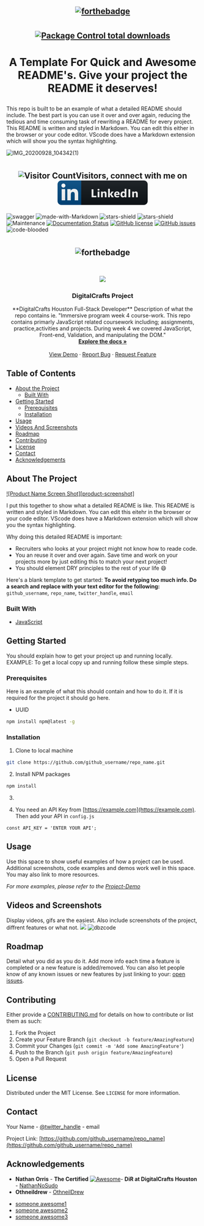 # <h2 align="center">[![forthebadge](https://forthebadge.com/images/badges/powered-by-coders-sweat.svg)](https://forthebadge.com)
# <h2 align="center">[![Package Control total downloads](https://img.shields.io/packagecontrol/dt/SwitchDictionary.svg)](https://packagecontrol.io/packages/SwitchDictionary)  
# <p align="center">A Template For Quick and Awesome README's. Give your project the README it deserves!
This repo is built to be an example of what a detailed README should include. The best part is you can use it over and over again, reducing the tedious and time consuming task of rewriting a README for every project. This README is written and styled in Markdown. You can edit this either in the browser or your code editor. VScode does have a Markdown extension which will show you the syntax highlighting.</p>
![IMG_20200928_104342(1)](https://user-images.githubusercontent.com/49554888/102402287-30c2e000-3faa-11eb-976e-6c427c8f3be3.jpg)

<!--
*** Reuse this template to avoid retyping. Do a search and replace for the following that relate to you:
*** github_username, repo_name, twitter_handle, email
-->

<!-- PROJECT SHIELDS -->
<!--
*** I'm using markdown "reference style" links for readability.
*** Reference links are enclosed in brackets [ ] instead of parentheses ( ).
*** See the bottom of this document for the declaration of the reference variables along with a few blank ones just needing content
*** for contributors-url, forks-url, etc. This is an optional, concise syntax you may use. Your editor may have an extension availabale. VSCode does for sure. You can add badges like ordinary snippets by pressing a few keys.
*** https://www.markdownguide.org/basic-syntax/#reference-style-links
-->
# <h2 align="center">![Visitor Count](https://profile-counter.glitch.me/{NathanNOSudo}/count.svg)Visitors, connect with me on  <img href="https://linkedin.com/in/nathanorris" src="https://raw.githubusercontent.com/NathanNoSudo/NathanNoSudo/master/svg/social/linkedin.svg" alt="linkedin">



<!-- [![Contributors][contributors-shield]][contributors-url] -->
![swagger](https://img.shields.io/badge/swag--check-VALID-brightgreen)
![made-with-Markdown](https://img.shields.io/badge/Made%20with-Markdown-1f425f.svg)
![stars-shield](http://githubbadges.com/fork.svg?user=nathannosudo&repo=readme-template-for-projects&background=007ecg&color=75ff33&style=default)
![stars-shield](http://githubbadges.com/star.svg?user=nathannosudo&repo=readme-template-for-projects&background=007ecg&color=75ff33&style=default)
![Maintenance](https://img.shields.io/badge/Maintained%3F-yes-green.svg)
[![Documentation Status](https://readthedocs.org/projects/ansicolortags/badge/?version=latest)](http://ansicolortags.readthedocs.io/?badge=latest)
[![GitHub license](https://img.shields.io/github/license/Naereen/StrapDown.js.svg)](https://github.com/Naereen/StrapDown.js/blob/master/LICENSE)
[![GitHub issues](https://img.shields.io/github/issues/Naereen/StrapDown.js.svg)](https://GitHub.com/Naereen/StrapDown.js/issues/)
![code-blooded](https://img.shields.io/badge/CodeBlooded-VALID-blue)
# <h2 align="center">![forthebadge](https://forthebadge.com/images/badges/built-with-love.svg)
<!-- [![Issues][issues-shield]][issues-url] -->
<!-- [![MIT License][license-shield]][license-url] -->
<!--[![LinkedIn][linkedin-shield]][linkedin-url] -->



<!-- PROJECT LOGO -->
<br />
<p align="center">
  <a href="https://github.com/nathannosudo/readme-template-for-projects">
    <img src="dcICON.png">
  </a>

  <h3 align="center">DigitalCrafts Project</h3><!-- YOUR_TITLE-->
    
  <p align="center"><!-- YOUR_SHORT_DESCRIPTION -->
**DigitalCrafts Houston Full-Stack Developer** Description of what the repo contains ie. "Immersive program week 4 course-work. This repo contains primarly JavaScript related coursework  including; assignments, practice,activities and projects.  During week 4 we covered JavaScript, Front-end, Validation, and manipulating the DOM."
    <br />
    <a href="https://github.com/github_username/repo_name"><strong>Explore the docs »</strong></a>
    <br />
    <br />
    <a href="https://github.com/github_username/repo_name">View Demo</a>
    ·
    <a href="https://github.com/github_username/repo_name/issues">Report Bug</a>
    ·
    <a href="https://github.com/github_username/repo_name/issues">Request Feature</a>
  </p>
</p>



<!-- TABLE OF CONTENTS -->
## Table of Contents

* [About the Project](#about-the-project)
  * [Built With](#built-with)
* [Getting Started](#getting-started)
  * [Prerequisites](#prerequisites)
  * [Installation](#installation)
* [Usage](#usage)
* [Videos And Screenshots](#videos-and-screenshots)
* [Roadmap](#roadmap)
* [Contributing](#contributing)
* [License](#license)
* [Contact](#contact)
* [Acknowledgements](#acknowledgements)



<!-- ABOUT THE PROJECT -->
## About The Project

[![Product Name Screen Shot][product-screenshot]](https://example.com)

I put this together to show what a detailed README is like. This README is written and styled in Markdown.  You can edit this eitehr in the browser or your code editor. VScode does have a Markdown extension which will show you the syntax highlighting.

Why doing this detailed README is important:
* Recruiters who looks at your project might not know how to reade code.
* You an reuse it over and over again. Save time and work on your projects more by just editing this to match your next project!
* You should element DRY principles to the rest of your life :smile:


Here's a blank template to get started:
**To avoid retyping too much info. Do a search and replace with your text editor for the following:**
`github_username`, `repo_name`, `twitter_handle`, `email`


### Built With
* [JavaScript](https://javascript.com)
<!-- 
* []() not the above example of how to link in Markdown.
-->


<!-- GETTING STARTED -->
## Getting Started
You should explain how to get your project up and running locally. EXAMPLE: To get a local copy up and running follow these simple steps.

### Prerequisites

Here is an example of what this should contain and how to do it. If it is required for the project it should go here.
* UUID
```sh
npm install npm@latest -g
```

### Installation

1. Clone to local machine
```sh
git clone https://github.com/github_username/repo_name.git
```
2. Install NPM packages
```sh
npm install
```
3. 

4. You need an API Key from [https://example.com](https://example.com). Then add your API in `config.js`
```JS
const API_KEY = 'ENTER YOUR API';
```

<!-- USAGE EXAMPLES -->
## Usage

Use this space to show useful examples of how a project can be used. Additional screenshots, code examples and demos work well in this space. You may also link to more resources.

_For more examples, please refer to the [Project-Demo](https://example.com)_

## Videos and Screenshots

Display videos, gifs are the easiest. Also include screenshots of the project, diffrent features or what not.
<img src="https://media.giphy.com/media/WUlplcMpOCEmTGBtBW/giphy.gif"> 
![dbzcode](https://user-images.githubusercontent.com/49554888/96146084-8b1cc300-0ecb-11eb-8025-1cb8b2e734f5.png)


<!-- ROADMAP -->
## Roadmap

Detail what you did as you do it. Add more info each time a feature is completed or a new feature is added/removed. You can also let people know of any known issues or new features by just linking to your:  [open issues](https://github.com/github_username/repo_name/issues). 



<!-- CONTRIBUTING -->
## Contributing

Either provide a [CONTRIBUTING.md](CONTRIBUTING.md) for details on how to contribute or list them as such:

1. Fork the Project
2. Create your Feature Branch (`git checkout -b feature/AmazingFeature`)
3. Commit your Changes (`git commit -m 'Add some AmazingFeature'`)
4. Push to the Branch (`git push origin feature/AmazingFeature`)
5. Open a Pull Request



<!-- LICENSE -->
## License

Distributed under the MIT License. See `LICENSE` for more information.



<!-- CONTACT -->
## Contact

Your Name - [@twitter_handle](https://twitter.com/twitter_handle) - email

Project Link: [https://github.com/github_username/repo_name](https://github.com/github_username/repo_name)



<!-- ACKNOWLEDGEMENTS -->
## Acknowledgements
 
  - **Nathan Orris** - **The Certified** [![Awesome](https://cdn.rawgit.com/sindresorhus/awesome/d7305f38d29fed78fa85652e3a63e154dd8e8829/media/badge.svg)](https://github.com/sindresorhus/awesome)- **DiR at DigitalCrafts Houston** -
    [NathanNoSudo](https://github.com/NathanNoSudo)
 - **Othneildrew**  -
    [OthneilDrew](https://github.com/othneildrew)
* [someone awesome1]()
* [someone awesome2]()
* [someone awesome3]()





<!-- MARKDOWN LINKS & IMAGES -->
<!-- https://www.markdownguide.org/basic-syntax/#reference-style-links -->

<!-- Note: To get the badges at the top here is a few basic examples. Be sure to input your own github username and repo's name as in the example below!  -->
<!-- [contributors-url]: https://github.com/GITHUB-USERNAME/REPO-NAME/graphs/contributors -->

<!--[contributors-shield]: https://img.shields.io/github/contributors/NathanoNosudo/repo.svg?style=flat-square -->
<!-- [contributors-url]: https://github.com/nathannosudo/readme-template-for-projects/graphs/contributors-->
<!-- [swag-check]: https://img.shields.io/badge/swagger--check-VALID-brightgreen -->
<!-- [forks-shield]: (http://githubbadges.com/fork.svg?user=nathannosudo&repo=readme-template-for-projects&background=007ecg&color=75ff33&style=default) -->
<!-- [forks-url]: https://github.com/nathannosudo/readme-template-for-projects/network/members -->
<!-- [stars-shield]: http://githubbadges.com/star.svg?user=nathannosudo&repo=readme-template-for-projects&background=007ecg&color=75ff33&style=defaul -->
<!-- [stars-url]: https://github.com/github_username/repo/stargazers -->
<!-- [issues-shield]: https://img.shields.io/github/issues/github_username/repo.svg?style=flat-square -->
<!-- [issues-url]: https://github.com/github_username/repo/issues -->
<!--[license-shield]: https://img.shields.io/github/license/github_username/repo.svg?style=flat-square -->
<!--[license-url]: https://github.com/github_username/repo/blob/master/LICENSE.txt -->
<!--[linkedin-shield]: https://img.shields.io/badge/-LinkedIn-black.svg?style=flat-square&logo=linkedin&colorB=555 -->
<!--[linkedin-url]: https://linkedin.com/in/nathanorris -->
<!--[product-screenshot]: images/screenshot.png -->

